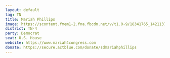 ```yaml
---
layout: default
tag: TN
title: Mariah Phillips
image: https://scontent.fmem1-2.fna.fbcdn.net/v/t1.0-9/18341765_1421137734612894_5533103887225705866_n.jpg?_nc_cat=0&oh=48d37bc658f170b6dfed6ce166ed94f3&oe=5C299361
district: TN-4
party: Democrat
seat: U.S. House 
website: https://www.mariah4congress.com
donate: https://secure.actblue.com/donate/sdmariahphillips
---
```

